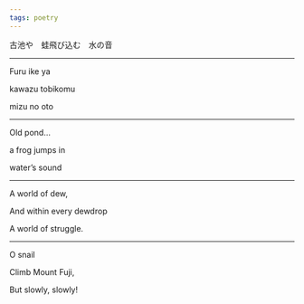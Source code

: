 ```yaml
---
tags: poetry
---
```


古池や　蛙飛び込む　水の音

---

Furu ike ya

kawazu tobikomu

mizu no oto

---

Old pond…

a frog jumps in

water’s sound

---

A world of dew,

And within every dewdrop

A world of struggle.

---

O snail

Climb Mount Fuji,

But slowly, slowly!
